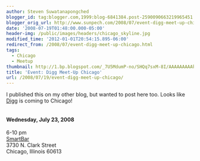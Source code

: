 ```yaml
---
author: Steven Suwatanapongched
blogger_id: tag:blogger.com,1999:blog-6841384.post-2590090663219965451
blogger_orig_url: http://www.sunpech.com/2008/07/event-digg-meet-up-chicago.html
date: '2008-07-19T01:48:00.000-05:00'
header-img: /public/images/headers/chicago_skyline.jpg
modified_time: '2012-01-01T20:54:15.895-06:00'
redirect_from: /2008/07/event-digg-meet-up-chicago.html
tags:
  - Chicago
  - Meetup
thumbnail: http://1.bp.blogspot.com/_7U5MdumP-no/SHQq7sxM-8I/AAAAAAAAAks/lcoBl4SRTVI/s600/digg_chicago.jpg
title: 'Event: Digg Meet-Up Chicago'
url: /2008/07/19/event-digg-meet-up-chicago/
---
```



I published this on my other blog, but wanted to post here too.  Looks like <a href="http://www.digg.com/">Digg</a> is coming to Chicago!

<a href="http://upcoming.yahoo.com/event/830845/"><img    border="0" id="BLOGGER_PHOTO_ID_5220845073147427778" src="http://1.bp.blogspot.com/_7U5MdumP-no/SHQq7sxM-8I/AAAAAAAAAks/lcoBl4SRTVI/s400/digg_chicago.jpg" alt="" /></a>

#### Wednesday, July 23, 2008
6-10 pm<br />
<a href="http://www.smartbarchicago.com/">SmartBar</a><br />
3730 N. Clark Street<br />
Chicago, Illinois 60613